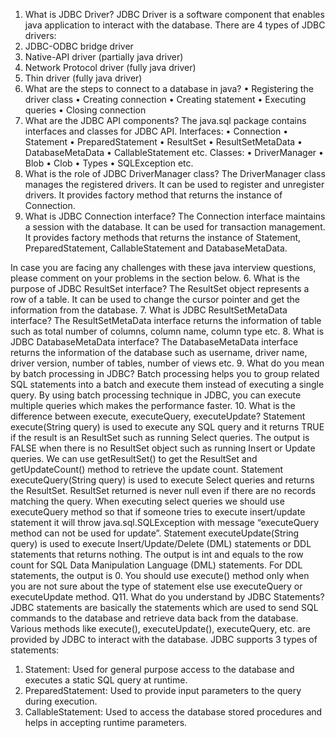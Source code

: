 1. What is JDBC Driver?
   JDBC Driver is a software component that enables java application to interact with the database. There are 4 types of JDBC drivers:
1. JDBC-ODBC bridge driver
1. Native-API driver (partially java driver)
1. Network Protocol driver (fully java driver)
1. Thin driver (fully java driver)
1. What are the steps to connect to a database in java?
   • Registering the driver class
   • Creating connection
   • Creating statement
   • Executing queries
   • Closing connection
1. What are the JDBC API components?
   The java.sql package contains interfaces and classes for JDBC API.
   Interfaces:
   • Connection
   • Statement
   • PreparedStatement
   • ResultSet
   • ResultSetMetaData
   • DatabaseMetaData
   • CallableStatement etc.
   Classes:
   • DriverManager
   • Blob
   • Clob
   • Types
   • SQLException etc.
1. What is the role of JDBC DriverManager class?
   The DriverManager class manages the registered drivers. It can be used to register and unregister drivers. It provides factory method that returns the instance of Connection.
1. What is JDBC Connection interface?
   The Connection interface maintains a session with the database. It can be used for transaction management. It provides factory methods that returns the instance of Statement, PreparedStatement, CallableStatement and DatabaseMetaData.

In case you are facing any challenges with these java interview questions, please comment on your problems in the section below. 6. What is the purpose of JDBC ResultSet interface?
The ResultSet object represents a row of a table. It can be used to change the cursor pointer and get the information from the database. 7. What is JDBC ResultSetMetaData interface?
The ResultSetMetaData interface returns the information of table such as total number of columns, column name, column type etc. 8. What is JDBC DatabaseMetaData interface?
The DatabaseMetaData interface returns the information of the database such as username, driver name, driver version, number of tables, number of views etc. 9. What do you mean by batch processing in JDBC?
Batch processing helps you to group related SQL statements into a batch and execute them instead of executing a single query. By using batch processing technique in JDBC, you can execute multiple queries which makes the performance faster. 10. What is the difference between execute, executeQuery, executeUpdate?
Statement execute(String query) is used to execute any SQL query and it returns TRUE if the result is an ResultSet such as running Select queries. The output is FALSE when there is no ResultSet object such as running Insert or Update queries. We can use getResultSet() to get the ResultSet and getUpdateCount() method to retrieve the update count.
Statement executeQuery(String query) is used to execute Select queries and returns the ResultSet. ResultSet returned is never null even if there are no records matching the query. When executing select queries we should use executeQuery method so that if someone tries to execute insert/update statement it will throw java.sql.SQLException with message “executeQuery method can not be used for update”.
Statement executeUpdate(String query) is used to execute Insert/Update/Delete (DML) statements or DDL statements that returns nothing. The output is int and equals to the row count for SQL Data Manipulation Language (DML) statements. For DDL statements, the output is 0.
You should use execute() method only when you are not sure about the type of statement else use executeQuery or executeUpdate method.
Q11. What do you understand by JDBC Statements?
JDBC statements are basically the statements which are used to send SQL commands to the database and retrieve data back from the database. Various methods like execute(), executeUpdate(), executeQuery, etc. are provided by JDBC to interact with the database.
JDBC supports 3 types of statements:

1. Statement: Used for general purpose access to the database and executes a static SQL query at runtime.
2. PreparedStatement: Used to provide input parameters to the query during execution.
3. CallableStatement: Used to access the database stored procedures and helps in accepting runtime parameters.
